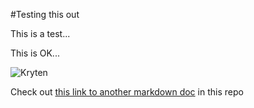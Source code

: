 #Testing this out


This is a test...

This is OK...

![Kryten](/TestDir1/Images/kryten.png)

Check out [this link to another markdown doc](../TestDir2/test2-1.md) in this repo
